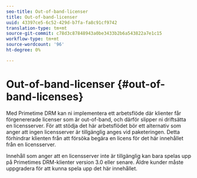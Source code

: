 ```yaml
---
seo-title: Out-of-band-licenser
title: Out-of-band-licenser
uuid: 43397ce5-6c52-429d-b7fa-fa8c91cf9742
translation-type: tm+mt
source-git-commit: c78d3c87848943a0be3433b2b6a543822a7e1c15
workflow-type: tm+mt
source-wordcount: '96'
ht-degree: 0%

---
```



# Out-of-band-licenser {#out-of-band-licenses}

Med Primetime DRM kan ni implementera ett arbetsflöde där klienter får förgenererade licenser som är out-of-band, och därför slipper ni driftsätta en licensserver. För att stödja det här arbetsflödet bör ett alternativ som anger att ingen licensserver är tillgänglig anges vid paketeringen. Detta förhindrar klienten från att försöka begära en licens för det här innehållet från en licensserver.

Innehåll som anger att en licensserver inte är tillgänglig kan bara spelas upp på Primetimes DRM-klienter version 3.0 eller senare. Äldre kunder måste uppgradera för att kunna spela upp det här innehållet.

